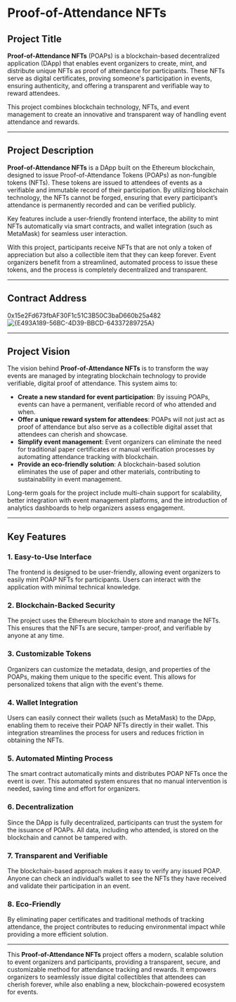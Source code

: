 # **Proof-of-Attendance NFTs**

## **Project Title**
**Proof-of-Attendance NFTs** (POAPs) is a blockchain-based decentralized application (DApp) that enables event organizers to create, mint, and distribute unique NFTs as proof of attendance for participants. These NFTs serve as digital certificates, proving someone's participation in events, ensuring authenticity, and offering a transparent and verifiable way to reward attendees. 

This project combines blockchain technology, NFTs, and event management to create an innovative and transparent way of handling event attendance and rewards.

---

## **Project Description**
**Proof-of-Attendance NFTs** is a DApp built on the Ethereum blockchain, designed to issue Proof-of-Attendance Tokens (POAPs) as non-fungible tokens (NFTs). These tokens are issued to attendees of events as a verifiable and immutable record of their participation. By utilizing blockchain technology, the NFTs cannot be forged, ensuring that every participant’s attendance is permanently recorded and can be verified publicly.

Key features include a user-friendly frontend interface, the ability to mint NFTs automatically via smart contracts, and wallet integration (such as MetaMask) for seamless user interaction.

With this project, participants receive NFTs that are not only a token of appreciation but also a collectible item that they can keep forever. Event organizers benefit from a streamlined, automated process to issue these tokens, and the process is completely decentralized and transparent.

---

## **Contract Address**

0x15e2Fd673fbAF30F1c51C3B50C3baD660b25a482
![{E493A189-56BC-4D39-BBCD-64337289725A}](https://github.com/user-attachments/assets/fa99c01f-dee7-4a92-b60a-70c2dd2a9c3e)


---

## **Project Vision**
The vision behind **Proof-of-Attendance NFTs** is to transform the way events are managed by integrating blockchain technology to provide verifiable, digital proof of attendance. This system aims to:

- **Create a new standard for event participation**: By issuing POAPs, events can have a permanent, verifiable record of who attended and when.
- **Offer a unique reward system for attendees**: POAPs will not just act as proof of attendance but also serve as a collectible digital asset that attendees can cherish and showcase.
- **Simplify event management**: Event organizers can eliminate the need for traditional paper certificates or manual verification processes by automating attendance tracking with blockchain.
- **Provide an eco-friendly solution**: A blockchain-based solution eliminates the use of paper and other materials, contributing to sustainability in event management.
  
Long-term goals for the project include multi-chain support for scalability, better integration with event management platforms, and the introduction of analytics dashboards to help organizers assess engagement.

---

## **Key Features**

### **1. Easy-to-Use Interface**
The frontend is designed to be user-friendly, allowing event organizers to easily mint POAP NFTs for participants. Users can interact with the application with minimal technical knowledge.

### **2. Blockchain-Backed Security**
The project uses the Ethereum blockchain to store and manage the NFTs. This ensures that the NFTs are secure, tamper-proof, and verifiable by anyone at any time.

### **3. Customizable Tokens**
Organizers can customize the metadata, design, and properties of the POAPs, making them unique to the specific event. This allows for personalized tokens that align with the event's theme.

### **4. Wallet Integration**
Users can easily connect their wallets (such as MetaMask) to the DApp, enabling them to receive their POAP NFTs directly in their wallet. This integration streamlines the process for users and reduces friction in obtaining the NFTs.

### **5. Automated Minting Process**
The smart contract automatically mints and distributes POAP NFTs once the event is over. This automated system ensures that no manual intervention is needed, saving time and effort for organizers.

### **6. Decentralization**
Since the DApp is fully decentralized, participants can trust the system for the issuance of POAPs. All data, including who attended, is stored on the blockchain and cannot be tampered with.

### **7. Transparent and Verifiable**
The blockchain-based approach makes it easy to verify any issued POAP. Anyone can check an individual’s wallet to see the NFTs they have received and validate their participation in an event.

### **8. Eco-Friendly**
By eliminating paper certificates and traditional methods of tracking attendance, the project contributes to reducing environmental impact while providing a more efficient solution.

---

This **Proof-of-Attendance NFTs** project offers a modern, scalable solution to event organizers and participants, providing a transparent, secure, and customizable method for attendance tracking and rewards. It empowers organizers to seamlessly issue digital collectibles that attendees can cherish forever, while also enabling a new, blockchain-powered ecosystem for events.

